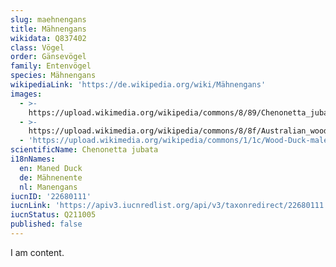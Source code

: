 ```yaml
---
slug: maehnengans
title: Mähnengans
wikidata: Q837402
class: Vögel
order: Gänsevögel
family: Entenvögel
species: Mähnengans
wikipediaLink: 'https://de.wikipedia.org/wiki/Mähnengans'
images:
  - >-
    https://upload.wikimedia.org/wikipedia/commons/8/89/Chenonetta_jubata_female_2.jpg
  - >-
    https://upload.wikimedia.org/wikipedia/commons/8/8f/Australian_wood_duck_-_male.jpg
  - 'https://upload.wikimedia.org/wikipedia/commons/1/1c/Wood-Duck-male.jpg'
scientificName: Chenonetta jubata
i18nNames:
  en: Maned Duck
  de: Mähnenente
  nl: Manengans
iucnID: '22680111'
iucnLink: 'https://apiv3.iucnredlist.org/api/v3/taxonredirect/22680111'
iucnStatus: Q211005
published: false
---
```


I am content.
